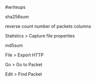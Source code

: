 #writeups

sha256sum 

reverse count number of packets columns

Statistics > Capture file properties

md5sum

File > Export HTTP

Go > Go to Packet

Edit > Find Packet
